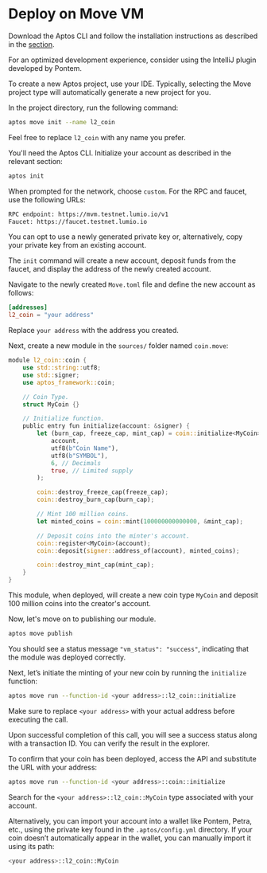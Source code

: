 # Deploy on Move VM

Download the Aptos CLI and follow the installation instructions as described in the [section](use-testnet/cli.md).

For an optimized development experience, consider using the IntelliJ plugin developed by Pontem.

To create a new Aptos project, use your IDE. Typically, selecting the Move project type will automatically generate a new project for you.

In the project directory, run the following command:

```sh
aptos move init --name l2_coin
```

Feel free to replace `l2_coin` with any name you prefer.

You'll need the Aptos CLI. Initialize your account as described in the relevant section:

```sh
aptos init
```

When prompted for the network, choose `custom`. For the RPC and faucet, use the following URLs:

```sh
RPC endpoint: https://mvm.testnet.lumio.io/v1
Faucet: https://faucet.testnet.lumio.io
```

You can opt to use a newly generated private key or, alternatively, copy your private key from an existing account.

The `init` command will create a new account, deposit funds from the faucet, and display the address of the newly created account.

Navigate to the newly created `Move.toml` file and define the new account as follows:

```toml
[addresses]
l2_coin = "your address"
```

Replace `your address` with the address you created.

Next, create a new module in the `sources/` folder named `coin.move`:

```rust
module l2_coin::coin {
    use std::string::utf8;
    use std::signer;
    use aptos_framework::coin;

    // Coin Type.
    struct MyCoin {}

    // Initialize function.
    public entry fun initialize(account: &signer) {
        let (burn_cap, freeze_cap, mint_cap) = coin::initialize<MyCoin>(
            account,
            utf8(b"Coin Name"),
            utf8(b"SYMBOL"),
            6, // Decimals
            true, // Limited supply
        );

        coin::destroy_freeze_cap(freeze_cap);
        coin::destroy_burn_cap(burn_cap);

        // Mint 100 million coins.
        let minted_coins = coin::mint(100000000000000, &mint_cap);

        // Deposit coins into the minter's account.
        coin::register<MyCoin>(account);
        coin::deposit(signer::address_of(account), minted_coins);

        coin::destroy_mint_cap(mint_cap);
    }
}
```

This module, when deployed, will create a new coin type `MyCoin` and deposit 100 million coins into the creator's account.

Now, let's move on to publishing our module.

```sh
aptos move publish
```

You should see a status message `"vm_status": "success"`, indicating that the module was deployed correctly.

Next, let’s initiate the minting of your new coin by running the `initialize` function:

```sh
aptos move run --function-id <your address>::l2_coin::initialize
```

Make sure to replace `<your address>` with your actual address before executing the call.

Upon successful completion of this call, you will see a success status along with a transaction ID. You can verify the result in the explorer.

To confirm that your coin has been deployed, access the API and substitute the URL with your address:

```sh
aptos move run --function-id <your address>::coin::initialize
```

Search for the `<your address>::l2_coin::MyCoin` type associated with your account.

Alternatively, you can import your account into a wallet like Pontem, Petra, etc., using the private key found in the `.aptos/config.yml` directory. If your coin doesn’t automatically appear in the wallet, you can manually import it using its path:

```sh
<your address>::l2_coin::MyCoin
```

